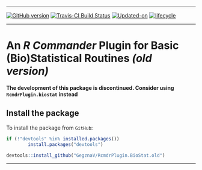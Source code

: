 
<!-- README.md is generated from README.Rmd. Please edit that file -->

------------------------------------------------------------------------

[![GitHub version](https://img.shields.io/badge/GitHub-v0.0.7-brightgreen.svg)](https://github.com/GegznaV/RcmdrPlugin.BioStat.old) [![Travis-CI Build Status](https://travis-ci.org/GegznaV/RcmdrPlugin.BioStat.old.png?branch=master)](https://travis-ci.org/GegznaV/RcmdrPlugin.BioStat.old) [![Updated-on](https://img.shields.io/badge/Updated%20on-2018--01--23-yellowgreen.svg)](/commits/master) [![lifecycle](https://img.shields.io/badge/lifecycle-retired-orange.svg)](https://img.shields.io/badge/lifecycle-retired-orange.svg)

------------------------------------------------------------------------

An *R Commander* Plugin for Basic (Bio)Statistical Routines *(old version)*
===========================================================================

**The development of this package is discontinued. Consider using `RcmdrPlugin.biostat` instead**

Install the package
-------------------

To install the package from `GitHub`:

``` r
if (!"devtools" %in% installed.packages())
        install.packages("devtools")

devtools::install_github("GegznaV/RcmdrPlugin.BioStat.old")
```

------------------------------------------------------------------------
